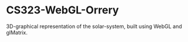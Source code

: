 CS323-WebGL-Orrery
==================

3D-graphical representation of the solar-system, built using WebGL and glMatrix.
